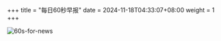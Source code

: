 +++
title = "每日60秒早报"
date = 2024-11-18T04:33:07+08:00
weight = 1
+++

![60s-for-news](/img/zaobao/zaobao.png "由 ALAPI 提供支持")
